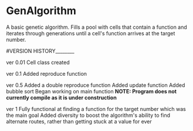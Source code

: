 # GenAlgorithm
A basic genetic algorithm.
Fills a pool with cells that contain a function and iterates through generations until a cell's function arrives at the target number.

#VERSION HISTORY________

ver 0.01
Cell class created

ver 0.1
Added reproduce function

ver 0.5
Added a double reproduce function
Added update function
Added bubble sort
Began working on main function
**NOTE: Program does not currently compile as it is under construction**

ver 1
Fully functional at finding a function for the target number which was the main goal
Added diversity to boost the algorithm's ability to find alternate routes, rather than
getting stuck at a value for ever

